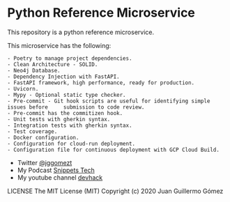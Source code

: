 # Python Reference Microservice

This repository is a python reference microservice.

This microservice has the following:

    - Poetry to manage project dependencies.
    - Clean Architecture - SOLID.
    - Neo4j Database.
    - Dependency Injection with FastAPI.
    - FastAPI framework, high performance, ready for production.
    - Uvicorn.
    - Mypy - Optional static type checker.
    - Pre-commit - Git hook scripts are useful for identifying simple issues before     submission to code review.
    - Pre-commit has the commitizen hook.
    - Unit tests with gherkin syntax.
    - Integration tests with gherkin syntax.
    - Test coverage.
    - Docker configuration.
    - Configuration for cloud-run deployment.
    - Configuration file for continuous deployment with GCP Cloud Build.

- Twitter [@jggomezt](https://twitter.com/jggomezt)
- My Podcast [Snippets Tech](https://anchor.fm/jggomez)
- My youtube channel [devhack](https://www.youtube.com/devhack)


LICENSE
The MIT License (MIT)
Copyright (c) 2020 Juan Guillermo Gómez
